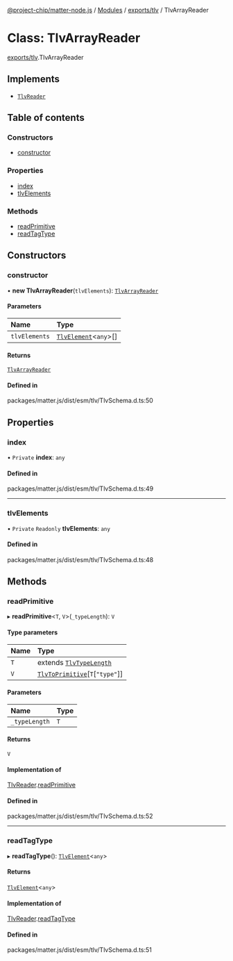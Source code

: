 [@project-chip/matter-node.js](../README.md) / [Modules](../modules.md) / [exports/tlv](../modules/exports_tlv.md) / TlvArrayReader

# Class: TlvArrayReader

[exports/tlv](../modules/exports_tlv.md).TlvArrayReader

## Implements

- [`TlvReader`](../interfaces/exports_tlv.TlvReader.md)

## Table of contents

### Constructors

- [constructor](exports_tlv.TlvArrayReader.md#constructor)

### Properties

- [index](exports_tlv.TlvArrayReader.md#index)
- [tlvElements](exports_tlv.TlvArrayReader.md#tlvelements)

### Methods

- [readPrimitive](exports_tlv.TlvArrayReader.md#readprimitive)
- [readTagType](exports_tlv.TlvArrayReader.md#readtagtype)

## Constructors

### constructor

• **new TlvArrayReader**(`tlvElements`): [`TlvArrayReader`](exports_tlv.TlvArrayReader.md)

#### Parameters

| Name | Type |
| :------ | :------ |
| `tlvElements` | [`TlvElement`](../modules/exports_tlv.md#tlvelement)\<`any`\>[] |

#### Returns

[`TlvArrayReader`](exports_tlv.TlvArrayReader.md)

#### Defined in

packages/matter.js/dist/esm/tlv/TlvSchema.d.ts:50

## Properties

### index

• `Private` **index**: `any`

#### Defined in

packages/matter.js/dist/esm/tlv/TlvSchema.d.ts:49

___

### tlvElements

• `Private` `Readonly` **tlvElements**: `any`

#### Defined in

packages/matter.js/dist/esm/tlv/TlvSchema.d.ts:48

## Methods

### readPrimitive

▸ **readPrimitive**\<`T`, `V`\>(`_typeLength`): `V`

#### Type parameters

| Name | Type |
| :------ | :------ |
| `T` | extends [`TlvTypeLength`](../modules/exports_tlv.md#tlvtypelength) |
| `V` | [`TlvToPrimitive`](../modules/exports_tlv.md#tlvtoprimitive)[`T`[``"type"``]] |

#### Parameters

| Name | Type |
| :------ | :------ |
| `_typeLength` | `T` |

#### Returns

`V`

#### Implementation of

[TlvReader](../interfaces/exports_tlv.TlvReader.md).[readPrimitive](../interfaces/exports_tlv.TlvReader.md#readprimitive)

#### Defined in

packages/matter.js/dist/esm/tlv/TlvSchema.d.ts:52

___

### readTagType

▸ **readTagType**(): [`TlvElement`](../modules/exports_tlv.md#tlvelement)\<`any`\>

#### Returns

[`TlvElement`](../modules/exports_tlv.md#tlvelement)\<`any`\>

#### Implementation of

[TlvReader](../interfaces/exports_tlv.TlvReader.md).[readTagType](../interfaces/exports_tlv.TlvReader.md#readtagtype)

#### Defined in

packages/matter.js/dist/esm/tlv/TlvSchema.d.ts:51
